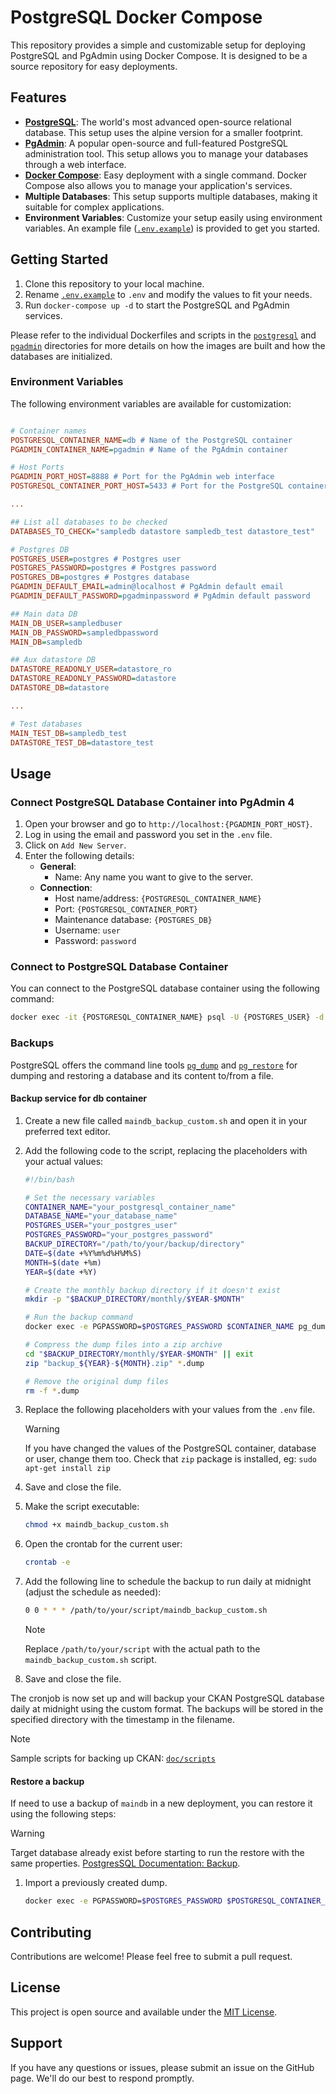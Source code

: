 # PostgreSQL Docker Compose
This repository provides a simple and customizable setup for deploying PostgreSQL and PgAdmin using Docker Compose. It is designed to be a source repository for easy deployments.

## Features
- [**PostgreSQL**](https://www.postgresql.org/): The world's most advanced open-source relational database. This setup uses the alpine version for a smaller footprint.
- [**PgAdmin**](https://www.pgadmin.org/): A popular open-source and full-featured PostgreSQL administration tool. This setup allows you to manage your databases through a web interface.
- [**Docker Compose**](https://docs.docker.com/compose/): Easy deployment with a single command. Docker Compose also allows you to manage your application's services.
- **Multiple Databases**: This setup supports multiple databases, making it suitable for complex applications.
- **Environment Variables**: Customize your setup easily using environment variables. An example file ([`.env.example`](.env.example)) is provided to get you started.

## Getting Started
1. Clone this repository to your local machine.
2. Rename [`.env.example`](.env.example) to `.env` and modify the values to fit your needs.
3. Run `docker-compose up -d` to start the PostgreSQL and PgAdmin services.

Please refer to the individual Dockerfiles and scripts in the [`postgresql`](postgresql) and [`pgadmin`](pgadmin) directories for more details on how the images are built and how the databases are initialized.

### Environment Variables
The following environment variables are available for customization:
```ini

# Container names
POSTGRESQL_CONTAINER_NAME=db # Name of the PostgreSQL container
PGADMIN_CONTAINER_NAME=pgadmin # Name of the PgAdmin container

# Host Ports
PGADMIN_PORT_HOST=8888 # Port for the PgAdmin web interface
POSTGRESQL_CONTAINER_PORT_HOST=5433 # Port for the PostgreSQL container

...

## List all databases to be checked
DATABASES_TO_CHECK="sampledb datastore sampledb_test datastore_test"

# Postgres DB
POSTGRES_USER=postgres # Postgres user
POSTGRES_PASSWORD=postgres # Postgres password
POSTGRES_DB=postgres # Postgres database
PGADMIN_DEFAULT_EMAIL=admin@localhost # PgAdmin default email
PGADMIN_DEFAULT_PASSWORD=pgadminpassword # PgAdmin default password

## Main data DB
MAIN_DB_USER=sampledbuser 
MAIN_DB_PASSWORD=sampledbpassword
MAIN_DB=sampledb

## Aux datastore DB
DATASTORE_READONLY_USER=datastore_ro
DATASTORE_READONLY_PASSWORD=datastore
DATASTORE_DB=datastore

...

# Test databases
MAIN_TEST_DB=sampledb_test
DATASTORE_TEST_DB=datastore_test
```

## Usage
### Connect PostgreSQL Database Container into PgAdmin 4
1. Open your browser and go to `http://localhost:{PGADMIN_PORT_HOST}`.
2. Log in using the email and password you set in the `.env` file.
3. Click on `Add New Server`.
4. Enter the following details:
   - **General**:
     - Name: Any name you want to give to the server.
   - **Connection**:
     - Host name/address: `{POSTGRESQL_CONTAINER_NAME}`
     - Port: `{POSTGRESQL_CONTAINER_PORT}`
     - Maintenance database: `{POSTGRES_DB}`
     - Username: `user`
     - Password: `password`

### Connect to PostgreSQL Database Container
You can connect to the PostgreSQL database container using the following command:
```bash
docker exec -it {POSTGRESQL_CONTAINER_NAME} psql -U {POSTGRES_USER} -d {POSTGRES_DB}
```

### Backups
PostgreSQL offers the command line tools [`pg_dump`](https://www.postgresql.org/docs/current/static/app-pgdump.html) and [`pg_restore`](https://www.postgresql.org/docs/current/static/app-pgrestore.html) for dumping and restoring a database and its content to/from a file.

#### Backup service for db container
1. Create a new file called `maindb_backup_custom.sh` and open it in your preferred text editor.

2. Add the following code to the script, replacing the placeholders with your actual values:

    ```sh
    #!/bin/bash

    # Set the necessary variables
    CONTAINER_NAME="your_postgresql_container_name"
    DATABASE_NAME="your_database_name"
    POSTGRES_USER="your_postgres_user"
    POSTGRES_PASSWORD="your_postgres_password"
    BACKUP_DIRECTORY="/path/to/your/backup/directory"
    DATE=$(date +%Y%m%d%H%M%S)
    MONTH=$(date +%m)
    YEAR=$(date +%Y)

    # Create the monthly backup directory if it doesn't exist
    mkdir -p "$BACKUP_DIRECTORY/monthly/$YEAR-$MONTH"

    # Run the backup command
    docker exec -e PGPASSWORD=$POSTGRES_PASSWORD $CONTAINER_NAME pg_dump -U $POSTGRES_USER -Fc $DATABASE_NAME > "$BACKUP_DIRECTORY/monthly/$YEAR-$MONTH/ckan_backup_$DATE.dump"

    # Compress the dump files into a zip archive
    cd "$BACKUP_DIRECTORY/monthly/$YEAR-$MONTH" || exit
    zip "backup_${YEAR}-${MONTH}.zip" *.dump

    # Remove the original dump files
    rm -f *.dump
    ```

3. Replace the following placeholders with your values from the `.env` file.

    > [!WARNING]
    > If you have changed the values of the PostgreSQL container, database or user, change them too.
    > Check that `zip` package is installed, eg: `sudo apt-get install zip`

4. Save and close the file.

5. Make the script executable:

    ```bash
    chmod +x maindb_backup_custom.sh
    ```

6. Open the crontab for the current user:

    ```bash
    crontab -e
    ```

7. Add the following line to schedule the backup to run daily at midnight (adjust the schedule as needed):

    ```sh
    0 0 * * * /path/to/your/script/maindb_backup_custom.sh
    ```

    > [!NOTE]
    > Replace `/path/to/your/script` with the actual path to the `maindb_backup_custom.sh` script.
  
8. Save and close the file.

The cronjob is now set up and will backup your CKAN PostgreSQL database daily at midnight using the custom format. The backups will be stored in the specified directory with the timestamp in the filename.

> [!NOTE]
> Sample scripts for backing up CKAN: [`doc/scripts`](doc/scripts)


#### Restore a backup
If need to use a backup of `maindb` in a new deployment, you can restore it using the following steps:

> [!WARNING]
> Target database already exist before starting to run the restore with the same properties. [PostgresSQL Documentation: Backup](https://www.postgresql.org/docs/8.1/backup.html#BACKUP-DUMP-RESTORE).

1. Import a previously created dump.

    ```bash
    docker exec -e PGPASSWORD=$POSTGRES_PASSWORD $POSTGRESQL_CONTAINER_NAME pg_restore -U $POSTGRES_USER --clean --if-exists -d $MAIN_DB < /path/to/your/backup/directory/maindb.dump
    ```

## Contributing
Contributions are welcome! Please feel free to submit a pull request.

## License
This project is open source and available under the [MIT License](LICENSE).

## Support

If you have any questions or issues, please submit an issue on the GitHub page. We'll do our best to respond promptly.